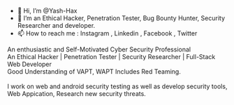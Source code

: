 - 👋 Hi, I’m @Yash-Hax<br>
- 👀 I’m an Ethical Hacker, Penetration Tester, Bug Bounty Hunter, Security Researcher and developer. 
- 📫 How to reach me : Instagram , Linkedin , Facebook , Twitter 

An enthusiastic and Self-Motivated Cyber Security Professional<br>                                                                                                                     An Ethical Hacker | Penetration Tester | Security Researcher | Full-Stack Web Developer<br>                                                                                                                       Good Understanding of VAPT, WAPT Includes Red Teaming.<br>    
                   I work on web and android security testing as well as develop security tools, Web Appication, Research new security threats.                                                                                                                   
